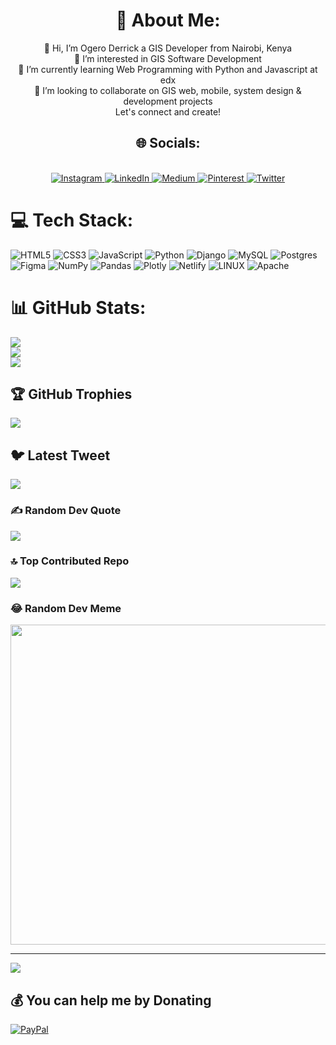 <div id="about" align="center">
  <h1>💫 About Me:</h1>
👋 Hi, I’m Ogero Derrick a GIS Developer from Nairobi, Kenya<br>👀 I’m interested in GIS Software Development<br>🌱 I’m currently learning Web Programming with Python and Javascript at edx<br>💞️ I’m looking to collaborate on GIS web, mobile, system design & development projects<br>Let's connect and create!<br>
</div>

<div id="socials" align="center">
   <h2>🌐 Socials:</h2>
    <br>
    <a href="https://instagram.com/@_dogero_">
        <img src="https://img.shields.io/badge/Instagram-%23E4405F.svg?logo=Instagram&logoColor=white" alt="Instagram">
    </a>
    <a href="https://linkedin.com/in/@ogeroderrick">
        <img src="https://img.shields.io/badge/LinkedIn-%230077B5.svg?logo=linkedin&logoColor=white" alt="LinkedIn">
    </a>
    <a href="https://medium.com/@@ogeroderrick">
        <img src="https://img.shields.io/badge/Medium-12100E?logo=medium&logoColor=white" alt="Medium">
    </a>
    <a href="https://pinterest.com/@ogeroderrick">
        <img src="https://img.shields.io/badge/Pinterest-%23E60023.svg?logo=Pinterest&logoColor=white" alt="Pinterest">
    </a>
    <a href="https://twitter.com/@ogero_derrick">
        <img src="https://img.shields.io/badge/Twitter-%231DA1F2.svg?logo=Twitter&logoColor=white" alt="Twitter">
    </a>
</div>


# 💻 Tech Stack:
![HTML5](https://img.shields.io/badge/html5-%23E34F26.svg?style=plastic&logo=html5&logoColor=white) ![CSS3](https://img.shields.io/badge/css3-%231572B6.svg?style=plastic&logo=css3&logoColor=white) ![JavaScript](https://img.shields.io/badge/javascript-%23323330.svg?style=plastic&logo=javascript&logoColor=%23F7DF1E) ![Python](https://img.shields.io/badge/python-3670A0?style=plastic&logo=python&logoColor=ffdd54) ![Django](https://img.shields.io/badge/django-%23092E20.svg?style=plastic&logo=django&logoColor=white) ![MySQL](https://img.shields.io/badge/mysql-%2300f.svg?style=plastic&logo=mysql&logoColor=white) ![Postgres](https://img.shields.io/badge/postgres-%23316192.svg?style=plastic&logo=postgresql&logoColor=white) 	![Figma](https://img.shields.io/badge/figma-%23F24E1E.svg?style=plastic&logo=figma&logoColor=white) ![NumPy](https://img.shields.io/badge/numpy-%23013243.svg?style=plastic&logo=numpy&logoColor=white) ![Pandas](https://img.shields.io/badge/pandas-%23150458.svg?style=plastic&logo=pandas&logoColor=white) ![Plotly](https://img.shields.io/badge/Plotly-%233F4F75.svg?style=plastic&logo=plotly&logoColor=white) ![Netlify](https://img.shields.io/badge/netlify-%23000000.svg?style=plastic&logo=netlify&logoColor=#00C7B7) ![LINUX](https://img.shields.io/badge/Linux-FCC624?style=plastic&logo=linux&logoColor=black) ![Apache](https://img.shields.io/badge/apache-%23D42029.svg?style=plastic&logo=apache&logoColor=white)
# 📊 GitHub Stats:
![](https://github-readme-stats.vercel.app/api?username=ogeroderrick&theme=merko&hide_border=false&include_all_commits=true&count_private=false)<br/>
![](https://github-readme-streak-stats.herokuapp.com/?user=ogeroderrick&theme=merko&hide_border=false)<br/>
![](https://github-readme-stats.vercel.app/api/top-langs/?username=ogeroderrick&theme=merko&hide_border=false&include_all_commits=true&count_private=false&layout=compact)

## 🏆 GitHub Trophies
![](https://github-profile-trophy.vercel.app/?username=ogeroderrick&theme=matrix&no-frame=false&no-bg=true&margin-w=4)

## 🐦 Latest Tweet
[![](https://gtce.itsvg.in/api?username=@ogero_derrick)](https://github.com/VishwaGauravIn/github-twitter-card-embed)

### ✍️ Random Dev Quote
![](https://quotes-github-readme.vercel.app/api?type=horizontal&theme=merko)

### 🔝 Top Contributed Repo
![](https://github-contributor-stats.vercel.app/api?username=ogeroderrick&limit=5&theme=radical&combine_all_yearly_contributions=true)

### 😂 Random Dev Meme
<img src="https://rm.up.railway.app/" width="512px"/>

---
[![](https://visitcount.itsvg.in/api?id=ogeroderrick&icon=2&color=1)](https://visitcount.itsvg.in)

  ## 💰 You can help me by Donating
  [![PayPal](https://img.shields.io/badge/PayPal-00457C?style=for-the-badge&logo=paypal&logoColor=white)](https://paypal.me/@ogeroderrick) 

  
<!-- Proudly created with GPRM ( https://gprm.itsvg.in ) -->
